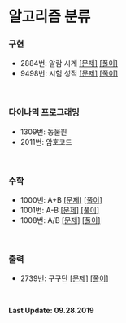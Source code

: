 # 알고리즘 분류
### 구현
- 2884번: 알람 시계 [[문제]](https://www.acmicpc.net/problem/2884) [[풀이]](https://github.com/kimkyeongnam/Algorithm/blob/master/%EB%B0%B1%EC%A4%80%20%EC%95%8C%EA%B3%A0%EB%A6%AC%EC%A6%98/2884.md)
- 9498번: 시험 성적 [[문제]](https://www.acmicpc.net/problem/9498) [[풀이]](https://github.com/kimkyeongnam/Algorithm/blob/master/%EB%B0%B1%EC%A4%80%20%EC%95%8C%EA%B3%A0%EB%A6%AC%EC%A6%98/9498.md)

<br>

### 다이나믹 프로그래밍
- 1309번: 동물원  
- 2011번: 암호코드

<br>

### 수학
- 1000번: A+B [[문제]](https://www.acmicpc.net/problem/1000) [[풀이]](https://github.com/kimkyeongnam/Algorithm/blob/master/%EB%B0%B1%EC%A4%80%20%EC%95%8C%EA%B3%A0%EB%A6%AC%EC%A6%98/1000.md)
- 1001번: A-B [[문제]](https://www.acmicpc.net/problem/1001) [[풀이]](https://github.com/kimkyeongnam/Algorithm/blob/master/%EB%B0%B1%EC%A4%80%20%EC%95%8C%EA%B3%A0%EB%A6%AC%EC%A6%98/1001.md)
- 1008번: A/B [[문제]](https://www.acmicpc.net/problem/1008) [[풀이]](https://github.com/kimkyeongnam/Algorithm/blob/master/%EB%B0%B1%EC%A4%80%20%EC%95%8C%EA%B3%A0%EB%A6%AC%EC%A6%98/1008.md)

<br>

### 출력
- 2739번: 구구단 [[문제]](https://www.acmicpc.net/problem/2739) [[풀이]](https://github.com/kimkyeongnam/Algorithm/blob/master/%EB%B0%B1%EC%A4%80%20%EC%95%8C%EA%B3%A0%EB%A6%AC%EC%A6%98/2739.md)

<br>

**Last Update: 09.28.2019**

